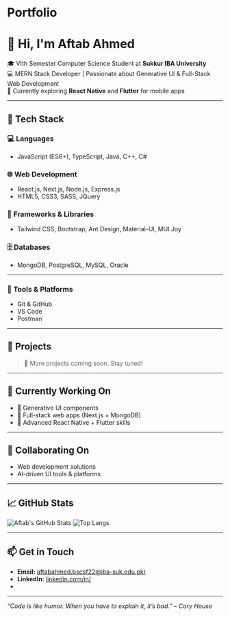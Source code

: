# Portfolio
# 👋 Hi, I'm Aftab Ahmed

🎓 VIth Semester Computer Science Student at **Sukkur IBA University**  
💻 MERN Stack Developer | Passionate about Generative UI & Full-Stack Web Development  
📱 Currently exploring **React Native** and **Flutter** for mobile apps

---

## 🧠 Tech Stack

### 💻 Languages
- JavaScript (ES6+), TypeScript, Java, C++, C#

### 🌐 Web Development
- React.js, Next.js, Node.js, Express.js
- HTML5, CSS3, SASS, JQuery

### 🎨 Frameworks & Libraries
- Tailwind CSS, Bootstrap, Ant Design, Material-UI, MUI Joy

### 🗄️ Databases
- MongoDB, PostgreSQL, MySQL, Oracle

---

### 🧰 Tools & Platforms
- Git & GitHub
- VS Code
- Postman

---

## 🚀 Projects


> 📌 More projects coming soon. Stay tuned!

---

## 🌱 Currently Working On
- 🧠 Generative UI components
- 🔄 Full-stack web apps (Next.js + MongoDB)
- 📱 Advanced React Native + Flutter skills

---

## 🤝 Collaborating On
- Web development solutions
- AI-driven UI tools & platforms

---

## 📈 GitHub Stats

![Aftab's GitHub Stats](https://github-readme-stats.vercel.app/api?username=Aftab-Ahmed22&show_icons=true&theme=radical)
![Top Langs](https://github-readme-stats.vercel.app/api/top-langs/?username=Aftab-Ahmed22&layout=compact&theme=radical)

---

## 📫 Get in Touch

- **Email:** [aftabahmed.bscsf22@iba-suk.edu.pk)](mailto:aftabahmed.bscsf22@iba-suk.edu.pk)  
- **LinkedIn:** [linkedin.com/in/](#)  
- 

---

*“Code is like humor. When you have to explain it, it’s bad.” – Cory House*
